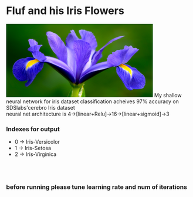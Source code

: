 <h1>Fluf and his Iris Flowers</h1>
<img src="https://raw.githubusercontent.com/fluffybird2323/Fluf-and-his-Iris-Flowers/master/spring-time-iris-fine-art-nature-photography-by-steve-perry-1407350841_org.jpg" height=200px width=400px>
 My shallow neural network for iris dataset classification acheives 97% accuracy on SDSlabs'cerebro Iris dataset </br>
 neural net architecture is 4->[linear+Relu]->16->[linear+sigmoid]->3
<h3>Indexes for output</h3>
<ul><li>0 -> Iris-Versicolor </li>
 <li>1 -> Iris-Setosa</li>
 <li>2 -> Iris-Virginica</li></ul>
 
 
</br>
</br>
<h3>before running please tune learning rate and num of iterations</h3>
 
